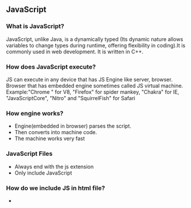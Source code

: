 ## JavaScript

### What is JavaScript?
JavaScript, unlike Java, is a dynamically typed (Its dynamic nature allows variables to change types during runtime, offering flexibility in coding).It is commonly used in web development. It is written in C++.

### How does JavaScript execute?
JS can execute in any device that has JS Engine like server, browser. Browser that has embedded engine sometimes called JS virtual machine. Example:"Chrome " for V8, "Firefox" for spider mankey, "Chakra" for IE, "JavaScriptCore", "Nitro" and "SquirrelFish" for Safari

### How engine works?
- Engine(embedded in browser) parses the script.
- Then converts into machine code.
- The machine works very fast

### JavaScript Files
- Always end with the js extension
- Only include JavaScript

### How do we include JS in html file?
- <script> tag is what we use to includes our JavaScript.

- Inside head or body, add 
```js
<script type="text/javascript" src="path-to-javascript-file.js"></script>
```
OR add
```js
<script type="text/javascript">console.log("test");</script>
```

- Script attribute src is used for source of file.

- Simplest JS logic kept into html file. But complex JS files reside in separate file, so that browser will download and cache it. Other pages who uses same script, browser use it from cache rather than again downloading it.

###  Important Rules
1. A single <script> tag can’t have both the src attribute and code inside.This won’t work. It should have either code or src.

```js
<script src="file.js">
    alert(1) // the content is ignored, because src is set
</script>
```
2. We recommend putting semicolons between statements even if they are separated by newlines. This rule is widely adopted by the community.

3. Nested comments are not supported! 
```js
<!-- This <!-- is not allowed --> nested comment -->
```

### How “use script” came into a picture ?

Before ES5 (until 2009), if JS developer has taken wrong decision. It was there in JS. Then introduced **use strict**.

### Should we include statement *use strict* ?

**use strict;** is a welcome guest at the top of our scripts. But if JavaScript code has included **classes** and **modules** etc that enable **use strict automatically**. In that case we can **omit** it.


### Variable 
Variable is “named storage” for data.

##### Limitation of variable naming

- Variable name must be letter, digit or symbol $ or _ (otherwise it will show SyntaxError: Invalid character: ‘@’)
- Variable’s first char must not be a digit
- Case sensitive.
- When variable contains multiple words, camelCase is commonly used.
- Capital-named constants are only used as aliases for “hard-coded” values. Example:
```js
const COLOR_RED = “#F00”
```
- Some constants which is not known prior to page load. It is evaluated in run-time. so it’s named normally.
```js
const pageLoadTime
```

### What are datatypes in JS?

**Primitive** data structure is a fundamental type of data structure that stores the data of only one type.

![primitive Data Type](./img/JavaScriptIntro/primitiveDataType.png)

**Non-Primitive Types** (Reference) data structure is a user-defined that stores the data of different types in a single entity.
```js
let obj = {name: “John”, age: 23, isStudent: false} // obj is single entity which has 3 different kind of datatypes are stored
let arr=[1,’a’,true]
```
![non primitive Data Type](./img/JavaScriptIntro/nonPrimitiveDataType.png)
